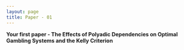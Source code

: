 ```yaml
---
layout: page
title: Paper - 01
---
```


<p class="message">
  <b>Your first paper - The Effects of Polyadic Dependencies on Optimal Gambling Systems and the Kelly Criterion</b> <br> 
</p>


